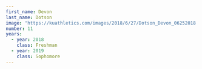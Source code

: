 ```yaml
---
first_name: Devon
last_name: Dotson
image: "https://kuathletics.com/images/2018/6/27/Dotson_Devon_06252018.jpg?width=182&height=250&mode=crop&anchor=topcenter"
number: 11
years:
  - year: 2018
    class: Freshman
  - year: 2019
    class: Sophomore
---
```

